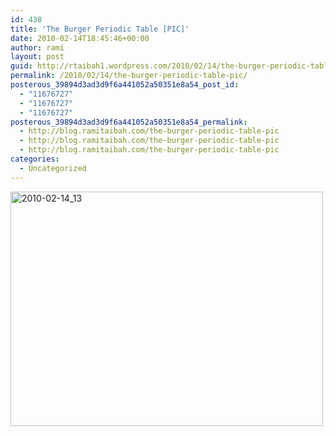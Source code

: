 ```yaml
---
id: 438
title: 'The Burger Periodic Table [PIC]'
date: 2010-02-14T18:45:46+00:00
author: rami
layout: post
guid: http://rtaibah1.wordpress.com/2010/02/14/the-burger-periodic-table-pic
permalink: /2010/02/14/the-burger-periodic-table-pic/
posterous_39894d3ad3d9f6a441052a50351e8a54_post_id:
  - "11676727"
  - "11676727"
  - "11676727"
posterous_39894d3ad3d9f6a441052a50351e8a54_permalink:
  - http://blog.ramitaibah.com/the-burger-periodic-table-pic
  - http://blog.ramitaibah.com/the-burger-periodic-table-pic
  - http://blog.ramitaibah.com/the-burger-periodic-table-pic
categories:
  - Uncategorized
---
```

<div class='p_embed p_image_embed'>
  <a href="http://139.59.20.41/wp-content/uploads/2011/12/2010-02-14_13-42-44-scaled-1000.jpg"><img alt="2010-02-14_13" height="375" src="http://139.59.20.41/wp-content/uploads/2011/12/2010-02-14_13-42-44-scaled-1000.jpg?w=300" width="500" /></a>
</div>